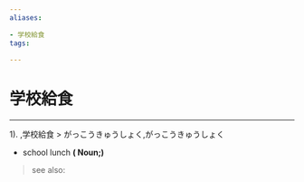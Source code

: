 ```yaml
---
aliases:
    
- 学校給食
tags:
    
---
```


# 学校給食
---
1).
,学校給食 > がっこうきゅうしょく,がっこうきゅうしょく

- school lunch
**( Noun;)**
> see also: 
            